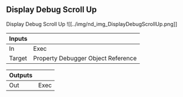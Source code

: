 ## Display Debug Scroll Up
Display Debug Scroll Up
![[../img/nd_img_DisplayDebugScrollUp.png]]

|Inputs||
|--|--|
| In | Exec |
| Target | Property Debugger Object Reference |

|Outputs||
|--|--|
| Out | Exec |
